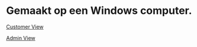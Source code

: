 <h1>Gemaakt op een Windows computer.</h1>
<p><a href="https://mikert1.github.io/Mikert-food-menu/index.html">Customer View</a></p>
<p><a href="https://mikert1.github.io/Mikert-food-menu/admin.html">Admin View</a></p>